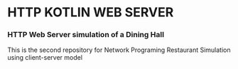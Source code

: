 # HTTP KOTLIN WEB SERVER
### HTTP Web Server simulation of a Dining Hall
This is the second repository for Network Programing Restaurant Simulation using client-server model
